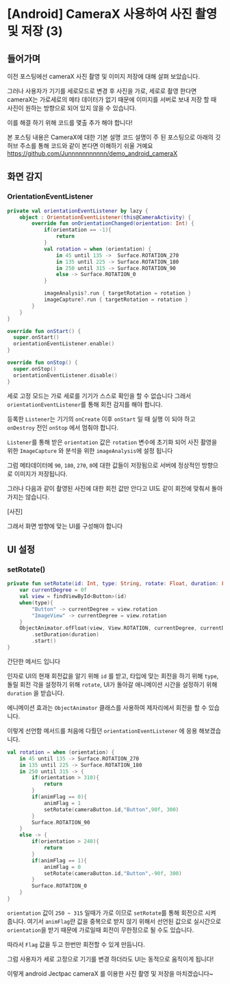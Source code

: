 # [Android] CameraX 사용하여 사진 촬영 및 저장 (3)

## 들어가며

이전 포스팅에선 cameraX 사진 촬영 및 이미지 저장에 대해 살펴 보았습니다. 

그러나 사용자가 기기를 세로모드로 변경 후 사진을 가로, 세로로 촬영 한다면 cameraX는 가로세로의 메타 데이터가 없기 때문에 이미지를 서버로 보내 저장 할 때 사진이 원하는 방향으로 되어 있지 않을 수 있습니다. 

이를 해결 하기 위해 코드를 몇출 추가 해야 합니다!

본 포스팅 내용은 CameraX에 대한 기본 설명 코드 설명이 주 된 포스팅으로 아래의 깃허브 주소를 통해 코드와 같이 본다면 이해하기 쉬울 거예요
https://github.com/Junnnnnnnnnnn/demo_android_cameraX



## 화면 감지

### OrientationEventListener

```kotlin
private val orientationEventListener by lazy {
    object : OrientationEventListener(this@CameraActivity) {
        override fun onOrientationChanged(orientation: Int) {
            if(orientation == -1){
                return
            }
            val rotation = when (orientation) {
                in 45 until 135 ->  Surface.ROTATION_270
                in 135 until 225 -> Surface.ROTATION_180
                in 250 until 315 -> Surface.ROTATION_90
                else -> Surface.ROTATION_0
            }

            imageAnalysis?.run { targetRotation = rotation }
            imageCapture?.run { targetRotation = rotation }
        }
    }
}

override fun onStart() {
  super.onStart()
  orientationEventListener.enable()
}

override fun onStop() {
  super.onStop()
  orientationEventListener.disable()
}

```

세로 고정 모드는 가로 세로를 기기가 스스로 확인을 할 수 없습니다 그래서 `orientationEventListener`를 통해 회전 감지를 해야 합니다.

등록한 `Listener`는 기기의 `onCreate` 이후 `onStart` 일 때 실행 이 되야 하고 `onDestroy` 전인 `onStop` 에서 멈춰야 합니다.

`Listener`를 통해 받은 `orientation` 값은 `rotation` 변수에 초기화 되어 사진 촬영을 위한 `ImageCapture` 와 분석을 위한 `imageAnalysis`에 설정 됩니다

그럼 메타데이터에 `90`, `180`, `270`, `0`에 대한 값들이 저장됨으로 서버에 정상적인 방향으로 이미지가 저장됩니다.

그러나 다음과 같이 촬영된 사진에 대한 회전 값만 안다고 UI도 같이 회전에 맞춰서 돌아가지는 않습니다. 

[사진]

그래서 화면 방향에 맞는 UI를 구성해야 합니다

## UI 설정

### setRotate()

```kotlin
private fun setRotate(id: Int, type: String, rotate: Float, duration: Long){
    var currentDegree = 0f
    val view = findViewById<Button>(id)
    when(type){
        "Button" -> currentDegree = view.rotation
        "ImageView" -> currentDegree = view.rotation
    }
    ObjectAnimator.ofFloat(view, View.ROTATION, currentDegree, currentDegree + rotate)
        .setDuration(duration)
        .start()
}

```

간단한 메서드 입니다 

인자로 UI의 현재 회전값을 알기 위해 `id` 를 받고, 타입에 맞는 회전을 하기 위해 `type`, 돌릴 회전 각을 설정하기 위해 `rotate`, UI가 돌아갈 애니메이션 시간을 설정하기 위해 `duration` 을 받습니다.

에니메이션 효과는 `ObjectAnimator` 클래스를 사용하여 제자리에서 회전을 할 수 있습니다.

이렇게 선언함 메서드를 처음에 다뤘던 `orientationEventListener` 에 응용 해보겠습니다.

```kotlin
val rotation = when (orientation) {
    in 45 until 135 -> Surface.ROTATION_270
    in 135 until 225 -> Surface.ROTATION_180
    in 250 until 315 -> {
        if(orientation > 310){
            return
        }
        if(animFlag == 0){
            animFlag = 1
            setRotate(cameraButton.id,"Button",90f, 300)
        }
        Surface.ROTATION_90
    }
    else -> {
        if(orientation > 240){
            return
        }
        if(animFlag == 1){
            animFlag = 0
            setRotate(cameraButton.id,"Button",-90f, 300)
        }
        Surface.ROTATION_0
    }
}

```

`orientation` 값이 `250 ~ 315` 일때가 가로 이므로 `setRotate`를 통해 회전으르 시켜 줍니다. 여기서 `animFlag`란 값을 중복으로 받지 않기 위해서 선언된 값으로 실시간으로 `orientation`을 받기 때문에 가로일때 회전이 무한정으로 될 수도 있습니다. 

따라서 `Flag` 값을 두고 한번만 회전할 수 있게 만듬니다.

그럼 사용자가 세로 고정으로 기기를 변경 하더라도 UI는 동적으로 움직이게 됩니다!



이렇게 android Jectpac cameraX 를 이용한 사진 촬영 및 저장을 마치겠습니다~